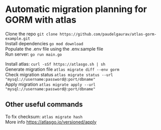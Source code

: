 # Automatic migration planning for GORM with atlas

Clone the repo ```git clone https://github.com/paudelgaurav/atlas-gorm-example.git``` <br>
Install dependencies ```go mod download``` <br>
Populate the .env file using the .env.sample file <br>
Run server: ```go run main.go``` <br>

Install atlas: ```curl -sSf https://atlasgo.sh | sh ``` <br>
Generate migration file ```atlas migrate diff --env gorm``` <br>
Check migration status ```atlas migrate status --url "mysql://username:password@:port/dbname"``` <br>
Apply migration ```atlas migrate apply --url "mysql://username:password@:port/dbname"``` <br>

## Other useful commands
To fix checksum: ```atlas migrate hash``` <br>
More info https://atlasgo.io/versioned/apply
